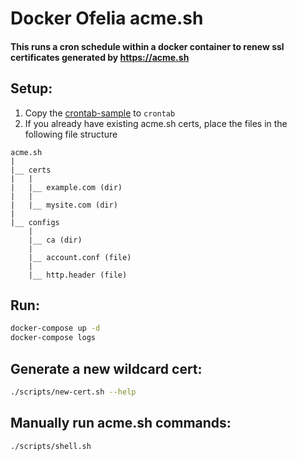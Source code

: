 # Docker Ofelia acme.sh

#### This runs a cron schedule within a docker container to renew ssl certificates generated by https://acme.sh

## Setup:

1. Copy the [crontab-sample](crontab-sample) to `crontab`
1. If you already have existing acme.<span>sh certs, place the files in the following file structure
```
acme.sh
|
|__ certs
|	|
|	|__ example.com (dir)
|	|
|	|__ mysite.com (dir)
|
|__ configs
	|
	|__ ca (dir)
	|
	|__ account.conf (file)
	|
	|__ http.header (file)
```

## Run:

```bash
docker-compose up -d
docker-compose logs
```

## Generate a new wildcard cert:

```bash
./scripts/new-cert.sh --help
```

## Manually run acme.sh commands:

```bash
./scripts/shell.sh
```
